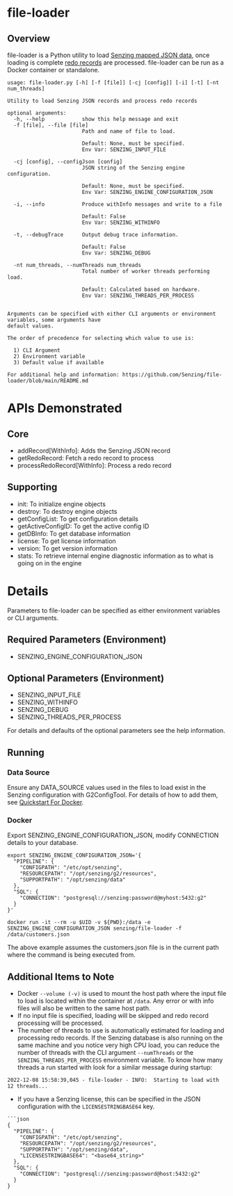  # file-loader

 ## Overview

file-loader is a Python utility to load [Senzing mapped JSON data](https://senzing.zendesk.com/hc/en-us/articles/231925448-Generic-Entity-Specification), once loading is complete [redo records](https://senzing.zendesk.com/hc/en-us/articles/360007475133-Processing-REDO) are processed. file-loader can be run as a Docker container or standalone. 


```console
usage: file-loader.py [-h] [-f [file]] [-cj [config]] [-i] [-t] [-nt num_threads]

Utility to load Senzing JSON records and process redo records

optional arguments:
  -h, --help            show this help message and exit
  -f [file], --file [file]
                        Path and name of file to load.
                        
                        Default: None, must be specified.
                        Env Var: SENZING_INPUT_FILE
                        
  -cj [config], --configJson [config]
                        JSON string of the Senzing engine configuration.
                        
                        Default: None, must be specified.
                        Env Var: SENZING_ENGINE_CONFIGURATION_JSON
                        
  -i, --info            Produce withInfo messages and write to a file
                        
                        Default: False
                        Env Var: SENZING_WITHINFO
                        
  -t, --debugTrace      Output debug trace information.
                        
                        Default: False
                        Env Var: SENZING_DEBUG
                        
  -nt num_threads, --numThreads num_threads
                        Total number of worker threads performing load.
                        
                        Default: Calculated based on hardware.
                        Env Var: SENZING_THREADS_PER_PROCESS
                        

Arguments can be specified with either CLI arguments or environment variables, some arguments have 
default values.

The order of precedence for selecting which value to use is:

  1) CLI Argument
  2) Environment variable
  3) Default value if available

For additional help and information: https://github.com/Senzing/file-loader/blob/main/README.md
```

# APIs Demonstrated
## Core
- addRecord[WithInfo]: Adds the Senzing JSON record
- getRedoRecord: Fetch a redo record to process
- processRedoRecord[WithInfo]: Process a redo record

## Supporting
- init: To initialize engine objects
- destroy: To destroy engine objects
- getConfigList: To get configuration details
- getActiveConfigID: To get the active config ID
- getDBInfo: To get database information
- license: To get license information
- version: To get version information
- stats: To retrieve internal engine diagnostic information as to what is going on in the engine

# Details
Parameters to file-loader can be specified as either environment variables or CLI arguments.
## Required Parameters (Environment)
- SENZING_ENGINE_CONFIGURATION_JSON

## Optional Parameters (Environment)
- SENZING_INPUT_FILE
- SENZING_WITHINFO
- SENZING_DEBUG
- SENZING_THREADS_PER_PROCESS

For details and defaults of the optional parameters see the help information. 

## Running

### Data Source
Ensure any DATA_SOURCE values used in the files to load exist in the Senzing configuration with G2ConfigTool. For details of how to add them, see [Quickstart For Docker](https://senzing.zendesk.com/hc/en-us/articles/12938524464403-Quickstart-For-Docker).

### Docker
Export SENZING_ENGINE_CONFIGURATION_JSON, modify CONNECTION details to your database. 
```console
export SENZING_ENGINE_CONFIGURATION_JSON='{
  "PIPELINE": {
    "CONFIGPATH": "/etc/opt/senzing",
    "RESOURCEPATH": "/opt/senzing/g2/resources",
    "SUPPORTPATH": "/opt/senzing/data"
  },
  "SQL": {
    "CONNECTION": "postgresql://senzing:password@myhost:5432:g2"
  }
}'
```

```console
docker run -it --rm -u $UID -v ${PWD}:/data -e SENZING_ENGINE_CONFIGURATION_JSON senzing/file-loader -f /data/customers.json
```
The above example assumes the customers.json file is in the current path where the command is being executed from.

## Additional Items to Note

- Docker `--volume (-v)` is used to mount the host path where the input file to load is located within the container at `/data`. Any error or with info files will also be written to the same host path.
- If no input file is specified, loading will be skipped and redo record processing will be processed. 
- The number of threads to use is automatically estimated for loading and processing redo records. If the Senzing database is also running on the same machine and you notice very high CPU load, you can reduce the number of threads with the CLI argument `--numThreads` or the `SENZING_THREADS_PER_PROCESS` environment variable. To know how many threads a run started with look for a similar message during startup:

```console
2022-12-08 15:58:39,045 - file-loader - INFO:  Starting to load with 12 threads...
```
- If you have a Senzing license, this can be specified in the JSON configuration with the `LICENSESTRINGBASE64` key.

```console
```json
{
  "PIPELINE": {
    "CONFIGPATH": "/etc/opt/senzing",
    "RESOURCEPATH": "/opt/senzing/g2/resources",
    "SUPPORTPATH": "/opt/senzing/data",
    "LICENSESTRINGBASE64": "<base64_string>"
  },
  "SQL": {
    "CONNECTION": "postgresql://senzing:password@host:5432:g2"
  }
}
```
